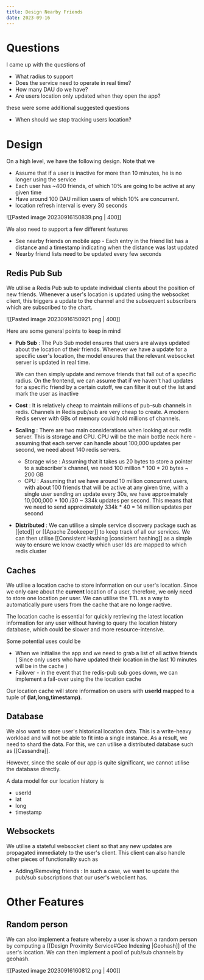```yaml
---
title: Design Nearby Friends
date: 2023-09-16
---
```


# Questions

I came up with the questions of

- What radius to support
- Does the service need to operate in real time?
- How many DAU do we have? 
- Are users location only updated when they open the app?

these were some additional suggested questions

- When should we stop tracking users location?

# Design

On a high level, we have the following design. Note that we

- Assume that if a user is inactive for more than 10 minutes, he is no longer using the service
- Each user has ~400 friends, of which 10% are going to be active at any given time
- Have around 100 DAU million users of which 10% are concurrent.
- location refresh interval is every 30 seconds

![[Pasted image 20230916150839.png | 400]]

We also need to support a few different features
- See nearby friends on mobile app - Each entry in the friend list has a distance and a timestamp indicating when the distance was last updated
- Nearby friend lists need to be updated every few seconds

## Redis Pub Sub

We utilise a Redis Pub sub to update individual clients about the position of new friends. Whenever a user's location is updated using the websocket client, this triggers a update to the channel and the subsequent subscribers which are subscribed to the chart.

![[Pasted image 20230916150921.png | 400]]

Here are some general points to keep in mind

- **Pub Sub** : The Pub Sub model ensures that users are always updated about the location of their friends. Whenever we have a update for a specific user's location, the model ensures that the relevant websocket server is updated in real time.
  
  We can then simply update and remove friends that fall out of a specific radius. On the frontend, we can assume that if we haven't had updates for a specific friend by a certain cutoff, we can filter it out of the list and mark the user as inactive
  
- **Cost** : It is relatively cheap to maintain millions of pub-sub channels in redis. Channels in Redis pub/sub are very cheap to create. A modern Redis server with GBs of memory could hold millions of channels.
  
- **Scaling**  : There are two main considerations when looking at our redis server. This is storage and CPU. CPU will be the main bottle neck here - assuming that each server can handle about 100,000 updates per second, we need about 140 redis servers. 
	- Storage wise : Assuming that it takes us 20 bytes to store a pointer to a subscriber's channel, we need 100 million * 100 * 20 bytes ~ 200 GB
	- CPU : Assuming that we have around 10 million concurrent users, with about 100 friends that will be active at any given time, with a single user sending an update every 30s, we have approximately 10,000,000 * 100 /30 ~ 334k updates per second. This means that we need to send approximately 334k * 40 = 14 million updates per second

- **Distributed** : We can utilise a simple service discovery package such as [[etcd]] or [[Apache Zookeeper]] to keep track of all our services. We can then utilise [[Consistent Hashing |consistent hashing]] as a simple way to ensure we know exactly which user Ids are mapped to which redis cluster

## Caches

We utilise a location cache to store information on our user's location. Since we only care about the **current** location of a user, therefore, we only need to store one location per user. We can utilise the TTL as a way to automatically pure users from the cache that are no longe ractive.

The location cache is essential for quickly retrieving the latest location information for any user without having to query the location history database, which could be slower and more resource-intensive. 

Some potential uses could be

- When we initialise the app and we need to grab a list of all active friends ( Since only users who have updated their location in the last 10 minutes will be in the cache )
- Failover - in the event that the redis-pub sub goes down, we can implement a fail-over using the the location cache

Our location cache will store information on users with **userId** mapped to a tuple of **(lat,long,timestamp)**.



## Database

We also want to store user's historical location data. This is a write-heavy workload and will not be able to fit into a single instance. As a result, we need to shard the data. For this, we can utilise a distributed database such as [[Cassandra]].

However, since the scale of our app is quite significant, we cannot utilise the database directly. 

A data model for our location history is 

- userId
- lat
- long
- timestamp

## Websockets

We utilise a stateful websocket client so that any new updates are propagated immediately to the user's client. This client can also handle other pieces of functionality such as

- Adding/Removing friends : In such a case, we want to update the pub/sub subscriptions that our user's webclient has.

# Other Features

## Random person

We can also implement a feature whereby a user is shown a random person by computing a [[Design Proximity Service#Geo Indexing |Geohash]] of the user's location. We can then implement a pool of pub/sub channels by geohash.

![[Pasted image 20230916160812.png | 400]]

